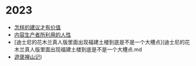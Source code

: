 # 2023

- [怎样的建议才有价值](怎样的建议才有价值.md)
- [内容生产者所利用的人性](内容生产者所利用的人性.md)
- [迪士尼的花木兰真人版里面出现福建土楼到底是不是一个大槽点](迪士尼的花木兰真人版里面出现福建土楼到底是不是一个大槽点.md
- [遊褒禅山记](遊褒禅山记.md))
